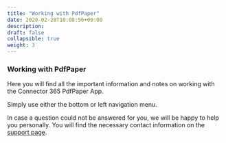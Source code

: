 ```yaml
---
title: "Working with PdfPaper"
date: 2020-02-28T10:08:56+09:00
description: 
draft: false
collapsible: true
weight: 3
---
```

### Working with PdfPaper

Here you will find all the important information and notes on working with the Connector 365 PdfPaper App.

Simply use either the bottom or left navigation menu.

In case a question could not be answered for you, we will be happy to help you personally. You will find the necessary contact information on the [support page](en-us/apps/pdfpaper/help-support/).